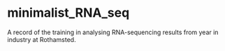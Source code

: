# minimalist_RNA_seq
A record of the training in analysing RNA-sequencing results from year in industry at Rothamsted.
